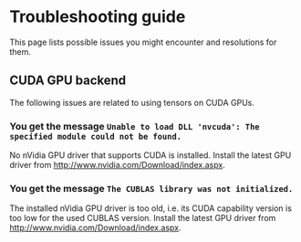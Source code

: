 # Troubleshooting guide

This page lists possible issues you might encounter and resolutions for them.

## CUDA GPU backend

The following issues are related to using tensors on CUDA GPUs.

### You get the message `Unable to load DLL 'nvcuda': The specified module could not be found.`

No nVidia GPU driver that supports CUDA is installed.
Install the latest GPU driver from <http://www.nvidia.com/Download/index.aspx>.

### You get the message `The CUBLAS library was not initialized.`

The installed nVidia GPU driver is too old, i.e. its CUDA capability version is too low for the used CUBLAS version.
Install the latest GPU driver from <http://www.nvidia.com/Download/index.aspx>.
